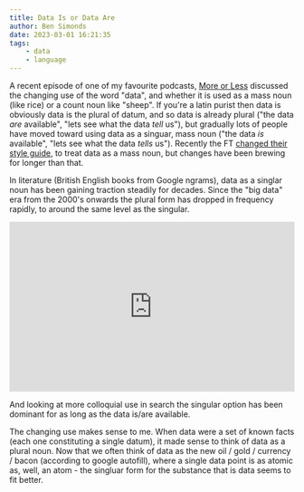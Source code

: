 ```yaml
---
title: Data Is or Data Are
author: Ben Simonds
date: 2023-03-01 16:21:35
tags: 
    - data
    - language
---
```


A recent episode of one of my favourite podcasts, [More or Less](https://www.bbc.co.uk/programmes/b006qshd) discussed the changing use of the word "data", and whether it is used as a mass noun (like rice) or a count noun like "sheep". If you're a latin purist then data is obviously data is the plural of datum, and so data is already plural ("the data *are* available", "lets see what the data *tell* us"), but gradually lots of people have moved toward using data as a singuar, mass noun ("the data *is* available", "lets see what the data *tells* us"). Recently the FT [changed their style guide](https://twitter.com/alanbeattie/status/1620777532202291203), to treat data as a mass noun, but changes have been brewing for longer than that.

In literature (British English books from Google ngrams), data as a singlar noun has been gaining traction steadily for decades. Since the "big data" era from the 2000's onwards the plural form has dropped in frequency rapidly, to around the same level as the singular.

<iframe name="ngram_chart" src="https://books.google.com/ngrams/interactive_chart?content=data+is,data+are&year_start=1900&year_end=2019&case_insensitive=on&corpus=en-GB-2019&smoothing=0" width="100%" height=300 marginwidth=0 marginheight=0 hspace=0 vspace=0 frameborder=0 scrolling=no></iframe>

And looking at more colloquial use in search the singular option has been dominant for as long as the data is/are available.

<script type="text/javascript" src="https://ssl.gstatic.com/trends_nrtr/3261_RC05/embed_loader.js"></script> 
<script type="text/javascript"> trends.embed.renderExploreWidget("TIMESERIES", {"comparisonItem":[{"keyword":"data is","geo":"GB","time":"2004-01-01 2023-03-01"},{"keyword":"data are","geo":"GB","time":"2004-01-01 2023-03-01"}],"category":0,"property":""}, {"exploreQuery":"date=all&geo=GB&q=data%20is,data%20are","guestPath":"https://trends.google.com:443/trends/embed/"}); </script>


The changing use makes sense to me. When data were a set of known facts (each one constituting a single datum), it made sense to think of data as a plural noun. Now that we often think of data as the new oil / gold / currency / bacon (according to google autofill), where a single data point is as atomic as, well, an atom - the singluar form for the substance that is data seems to fit better.